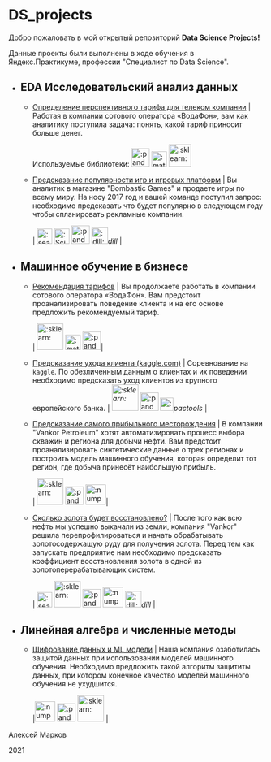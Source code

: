 # DS_projects

Добро пожаловать в мой открытый репозиторий **Data Science Projects!**

Данные проекты были выполнены в ходе обучения в Яндекс.Практикуме, профессии "Специалист по Data Science". 

- ## EDA Исследовательский анализ данных
  
  - [Определение перспективного тарифа для телеком компании](DS_Project_3_Telecom) | Работая в компании сотового оператора «ВодаФон», вам как аналитику поступила задача: понять, какой тариф приносит больше денег. 
  
    Используемые библиотеки: <img src="https://upload.wikimedia.org/wikipedia/commons/e/ed/Pandas_logo.svg" alt=":pandas:" width="" height="36" />  <img src="https://coderlessons.com/wp-content/uploads/2019/07/matplotlib_image.jpg" alt=":matpltlib:" width="" height="30" /> <img src="https://emoji.slack-edge.com/T040HKJE3/sklearn/a7d005b31d981059.png" alt=":sklearn:" width="" height="44" />
  
  - [Предсказание популярности игр и игровых платформ](DS_Project_4_Gaming_platforms) | Вы аналитик в магазине "Bombastic Games" и продаете игры по всему миру. На носу 2017 год и вашей команде поступил запрос: необходимо предсказать что будет популярно в следующем году чтобы спланировать рекламные компании. 
  
    | <img src="https://seaborn.pydata.org/_static/logo-wide-lightbg.svg" alt=":seaborn:" width="" height="30" /> <img src="https://i1.wp.com/sthua.edu.sg/wp-content/uploads/2019/07/scipy1.png?w=672&ssl=1" alt=":SciPy:" width="" height="30" /> <img src="https://upload.wikimedia.org/wikipedia/commons/e/ed/Pandas_logo.svg" alt=":pandas:" width="" height="36" /> <img src="https://dill.readthedocs.io/en/latest/_static/pathos.png" alt=":dill:" width="" height="32" />*dill* |
  
    
  
- ## Машинное обучение в бизнесе

  - [Рекомендация тарифов](DS_Project_5_Telecom_recommend) | Вы продолжаете работать в компании сотового оператора «ВодаФон». Вам предстоит проанализировать поведение клиента и на его основе предложить рекомендуемый тариф. 

    | <img src="https://emoji.slack-edge.com/T040HKJE3/sklearn/a7d005b31d981059.png" alt=":sklearn:" width="52" height="" />  <img src="https://coderlessons.com/wp-content/uploads/2019/07/matplotlib_image.jpg" alt=":matpltlib:" width="" height="30" /> <img src="https://upload.wikimedia.org/wikipedia/commons/e/ed/Pandas_logo.svg" alt=":pandas:" width="" height="36" />|

  - [Предсказание ухода клиента (kaggle.com)](DS_Project_6_Churn_prediction) | Cоревнование на `kaggle`. По обезличенным данным о клиентах и их поведении необходимо предсказать уход клиентов из крупного европейского банка. | *<img src="https://emoji.slack-edge.com/T040HKJE3/sklearn/a7d005b31d981059.png" alt=":sklearn:" width="52" height="" />* <img src="https://upload.wikimedia.org/wikipedia/commons/e/ed/Pandas_logo.svg" alt=":pandas:" width="" height="36" /> <img src="https://avatars.githubusercontent.com/u/26600384?s=200&v=4" alt=":pactools:" width="" height="26" />*pactools* |

  - [Предсказание самого прибыльного месторождения](DS_Project_7_Petroleum_prediction) | В компании "Vankor Petroleum" хотят автоматизировать процесс выбора скважин и региона для добычи нефти. Вам предстоит проанализировать синтетические данные о трех регионах и построить модель машинного обучения, которая определит тот регион, где добыча принесёт наибольшую прибыль. 

    | <img src="https://emoji.slack-edge.com/T040HKJE3/sklearn/a7d005b31d981059.png" alt=":sklearn:" width="52" height="" /> <img src="https://upload.wikimedia.org/wikipedia/commons/e/ed/Pandas_logo.svg" alt=":pandas:" width="" height="36" /> <img src="https://upload.wikimedia.org/wikipedia/commons/3/31/NumPy_logo_2020.svg" alt=":numpy:" width="" height="40" />|

  - [Сколько золота будет восстановлено?](DS_Project_8_Gold_extraction) | После того как всю нефть мы успешно выкачали из земли, компания "Vankor" решила перепрофилироваться и начать обрабатывать золотосодержащую руду для получения золота. Перед тем как запускать предприятие нам необходимо предсказать коэффициент восстановления золота в одной из золотоперерабатывающих систем.

    | <img src="https://seaborn.pydata.org/_static/logo-wide-lightbg.svg" alt=":seaborn:" width="" height="30" /> <img src="https://emoji.slack-edge.com/T040HKJE3/sklearn/a7d005b31d981059.png" alt=":sklearn:" width="52" height="" /> <img src="https://upload.wikimedia.org/wikipedia/commons/e/ed/Pandas_logo.svg" alt=":pandas:" width="" height="36" /> <img src="https://upload.wikimedia.org/wikipedia/commons/3/31/NumPy_logo_2020.svg" alt=":numpy:" width="" height="40" /> <img src="https://dill.readthedocs.io/en/latest/_static/pathos.png" alt=":dill:" width="" height="32" />*dill* | 

- ## Линейная алгебра и численные методы

  - [Шифрование данных и ML модели](DS_Project_9_Data_encryption) | Наша компания озаботилась защитой данных при использовании моделей машинного обучения. Необходимо предложить такой алгоритм защититы данных, при котором конечное качество моделей машинного обучения не ухудшится.

    |<img src="https://upload.wikimedia.org/wikipedia/commons/3/31/NumPy_logo_2020.svg" alt=":numpy:" width="" height="40" />  <img src="https://upload.wikimedia.org/wikipedia/commons/e/ed/Pandas_logo.svg" alt=":pandas:" width="" height="36" /> <img src="https://emoji.slack-edge.com/T040HKJE3/sklearn/a7d005b31d981059.png" alt=":sklearn:" width="52" height="" /> | 





Алексей Марков

2021